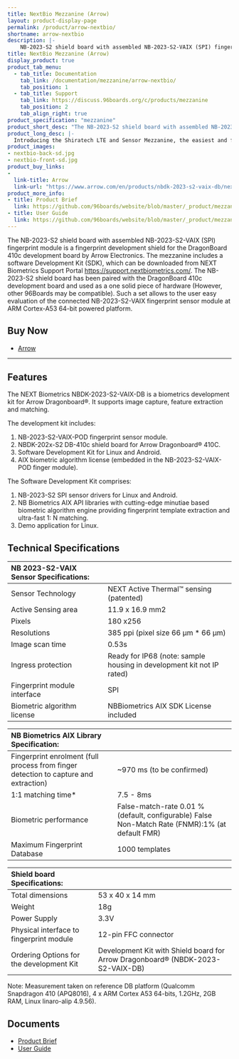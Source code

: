 ```yaml
---
title: NextBio Mezzanine (Arrow)
layout: product-display-page
permalink: /product/arrow-nextbio/
shortname: arrow-nextbio
description: |-
    NB-2023-S2 shield board with assembled NB-2023-S2-VAIX (SPI) fingerprint module, producing fingerprint development shield for DragonBoard 410c development board by Arrow Electronics. The kit includes the following: software Development Kit (SDK), which can be downloaded from NEXT Biometrics Support Portal https://support.nextbiometrics.com/. It is primarily supposed that NB-2023-S2 shield board is put together with DragonBoard 410c development board and used as a one solid piece of hardware. Such a set allows to the user easy evaluation of the connected NB-2023-S2-VAIX fingerprint sensor module at ARM Cortex-A53 64-bit powered platform. Please note that NBDK-2023-S2-VAIX-DB Development Kit is delivered without the DragonBoard 410c board. The can be purchased directly from Arrow Electronic: https://www.arrow.com/en/products/dragonboard410c/arrow-development-tools
title: NextBio Mezzanine (Arrow)
display_product: true
product_tab_menu:
  - tab_title: Documentation
    tab_link: /documentation/mezzanine/arrow-nextbio/
    tab_position: 1
  - tab_title: Support
    tab_link: https://discuss.96boards.org/c/products/mezzanine
    tab_position: 2
    tab_align_right: true
product_specification: "mezzanine"
product_short_desc: "The NB-2023-S2 shield board with assembled NB-2023-S2-VAIX (SPI) fingerprint module is a fingerprint development shield for the DragonBoard 410c development board by Arrow Electronics."
product_long_desc: |-
  Introducing the Shiratech LTE and Sensor Mezzanine, the easiest and fastest way to add LTE connectivity and full context awareness to your product
product_images:
- nextbio-back-sd.jpg
- nextbio-front-sd.jpg
product_buy_links:
-
  link-title: Arrow
  link-url: "https://www.arrow.com/en/products/nbdk-2023-s2-vaix-db/next-biometrics-group-asa"
product_more_info:
- title: Product Brief
  link: https://github.com/96boards/website/blob/master/_product/mezzanine/arrow-nextbio/files/productbriefnbdk-2023-s2-vaix-db.pdf
- title: User Guide
  link: https://github.com/96boards/website/blob/master/_product/mezzanine/arrow-nextbio/files/nbdk-2023-s2-vaix-db-development-kit-user-guide-v1.2.pdf
---
```


The NB-2023-S2 shield board with assembled NB-2023-S2-VAIX (SPI) fingerprint module is a fingerprint development shield for the DragonBoard 410c development board by Arrow Electronics. The mezzanine includes a software Development Kit (SDK), which can be downloaded from NEXT Biometrics Support Portal https://support.nextbiometrics.com/. The NB-2023-S2 shield board has been paired with the DragonBoard 410c development board and used as a one solid piece of hardware (However, other 96Boards may be compatible). Such a set allows to the user easy evaluation of the connected NB-2023-S2-VAIX fingerprint sensor module at ARM Cortex-A53 64-bit powered platform.

## Buy Now

- [Arrow](https://www.arrow.com/en/products/nbdk-2023-s2-vaix-db/next-biometrics-group-asa)

***

## Features

The NEXT Biometrics NBDK-2023-S2-VAIX-DB is a biometrics development kit for Arrow Dragonboard®. It supports image capture, feature extraction and matching. 

The development kit includes:

1. NB-2023-S2-VAIX-POD fingerprint sensor module.
2. NBDK-202x-S2 DB-410c shield board for Arrow Dragonboard® 410C.
3. Software Development Kit for Linux and Android.
4. AIX biometric algorithm license (embedded in the NB-2023-S2-VAIX-POD finger module).

The Software Development Kit comprises:

1. NB-2023-S2 SPI sensor drivers for Linux and Android.
2. NB Biometrics AIX API libraries with cutting-edge minutiae based biometric algorithm engine providing fingerprint template extraction and ultra-fast 1: N matching.
3. Demo application for Linux.

## Technical Specifications

| NB 2023-S2-VAIX Sensor Specifications:      |                                                                      |
|:--------------------------------------------|:---------------------------------------------------------------------|
| Sensor Technology                           | NEXT Active Thermal™ sensing (patented)                              |
| Active Sensing area                         | 11.9 x 16.9 mm2                                                      |
| Pixels                                      | 180 x256                                                             |
| Resolutions                                 | 385 ppi (pixel size 66 µm * 66 µm)                                   |
| Image scan time                             | 0.53s                                                                |
| Ingress protection                          | Ready for IP68 (note: sample housing in development kit not IP rated)|
| Fingerprint module interface                | SPI                                                                  |
| Biometric algorithm license                 | NBBiometrics AIX SDK License included                                |

| NB Biometrics AIX Library Specification:                                            |                               |
|:------------------------------------------------------------------------------------|:------------------------------|
| Fingerprint enrolment (full process from finger detection to capture and extraction)| ~970 ms (to be confirmed)     |
| 1:1 matching time*                                                                  | 7.5 - 8ms                     |
| Biometric performance                   | False-match-rate 0.01 % (default, configurable) False Non-Match Rate (FNMR):1% (at default FMR) |
| Maximum Fingerprint Database                                                        | 1000 templates                |

| Shield board Specifications:                |                                                                                     |
|:--------------------------------------------|:------------------------------------------------------------------------------------|
| Total dimensions                            | 53 x 40 x 14 mm                                                                     |
| Weight                                      | 18g                                                                                 |
| Power Supply                                | 3.3V                                                                                |
| Physical interface to fingerprint module    | 12-pin FFC connector                                                                |
| Ordering Options for the development Kit    | Development Kit with Shield board for Arrow Dragonboard® (NBDK-2023-S2-VAIX-DB)     |

Note: Measurement taken on reference DB platform (Qualcomm Snapdragon 410 (APQ8016), 4 x ARM Cortex A53 64-bits, 1.2GHz, 2GB RAM, Linux linaro-alip 4.9.56). 

## Documents

- [Product Brief](https://github.com/96boards/website/blob/master/_product/mezzanine/arrow-nextbio/files/productbriefnbdk-2023-s2-vaix-db.pdf)
- [User Guide](https://github.com/96boards/website/blob/master/_product/mezzanine/arrow-nextbio/files/nbdk-2023-s2-vaix-db-development-kit-user-guide-v1.2.pdf)
